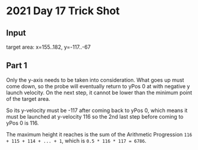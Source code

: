 # 2021 Day 17 Trick Shot

## Input

target area: x=155..182, y=-117..-67

## Part 1

Only the y-axis needs to be taken into consideration.
What goes up must come down, so the probe will eventually return to yPos 0 at with negative y launch velocity.
On the next step, it cannot be lower than the minimum point of the target area.

So its y-velocity must be -117 after coming back to yPos 0, which means it must be launched at y-velocity 116
so the 2nd last step before coming to yPos 0 is 116.

The maximum height it reaches is the sum of the Arithmetic Progression
`116 + 115 + 114 + ... + 1`, which is `0.5 * 116 * 117 = 6786`.
